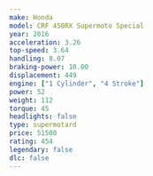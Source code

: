 ```yaml
---
make: Honda
model: CRF 450RX Supermoto Special
year: 2016
acceleration: 3.26
top-speed: 3.64
handling: 8.07
braking-power: 10.00
displacement: 449
engine: ["1 Cylinder", "4 Stroke"]
power: 52
weight: 112
torque: 45
headlights: false
type: supermotard
price: 51500
rating: 454
legendary: false
dlc: false
---
```

